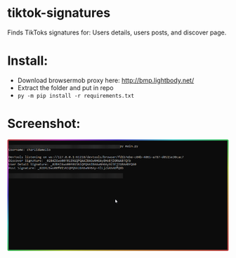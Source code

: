# tiktok-signatures
Finds TikToks signatures for: Users details, users posts, and discover page.

# Install:
* Download browsermob proxy here: http://bmp.lightbody.net/
* Extract the folder and put in repo
* `py -m pip install -r requirements.txt`

# Screenshot:
![Screenshot](screenshot.png)
